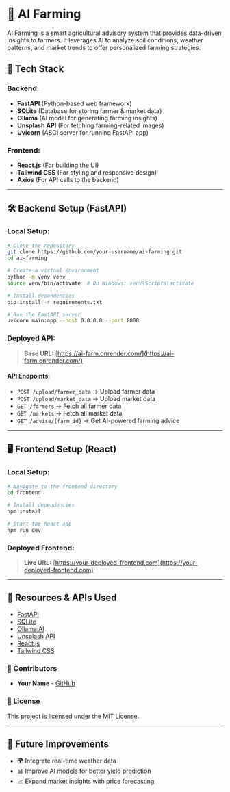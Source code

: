# 🌾 AI Farming

AI Farming is a smart agricultural advisory system that provides data-driven insights to farmers. It leverages AI to analyze soil conditions, weather patterns, and market trends to offer personalized farming strategies.

## 🚀 Tech Stack

### Backend:
- **FastAPI** (Python-based web framework)
- **SQLite** (Database for storing farmer & market data)
- **Ollama** (AI model for generating farming insights)
- **Unsplash API** (For fetching farming-related images)
- **Uvicorn** (ASGI server for running FastAPI app)

### Frontend:
- **React.js** (For building the UI)
- **Tailwind CSS** (For styling and responsive design)
- **Axios** (For API calls to the backend)

---

## 🛠️ Backend Setup (FastAPI)

### Local Setup:
```sh
# Clone the repository
git clone https://github.com/your-username/ai-farming.git
cd ai-farming

# Create a virtual environment
python -m venv venv
source venv/bin/activate  # On Windows: venv\Scripts\activate

# Install dependencies
pip install -r requirements.txt

# Run the FastAPI server
uvicorn main:app --host 0.0.0.0 --port 8000
```

### Deployed API:
> **Base URL:** [https://ai-farm.onrender.com/](https://ai-farm.onrender.com/)

#### API Endpoints:
- `POST /upload/farmer_data` → Upload farmer data
- `POST /upload/market_data` → Upload market data
- `GET /farmers` → Fetch all farmer data
- `GET /markets` → Fetch all market data
- `GET /advise/{farm_id}` → Get AI-powered farming advice

---

## 🖥️ Frontend Setup (React)

### Local Setup:
```sh
# Navigate to the frontend directory
cd frontend

# Install dependencies
npm install

# Start the React app
npm run dev
```

### Deployed Frontend:
> **Live URL:** [https://your-deployed-frontend.com](https://your-deployed-frontend.com)

---

## 🔗 Resources & APIs Used
- [FastAPI](https://fastapi.tiangolo.com/)
- [SQLite](https://www.sqlite.org/)
- [Ollama AI](https://ollama.com/)
- [Unsplash API](https://unsplash.com/developers)
- [React.js](https://reactjs.org/)
- [Tailwind CSS](https://tailwindcss.com/)

### 📌 Contributors
- **Your Name** - [GitHub](https://github.com/your-username)

### 📜 License
This project is licensed under the MIT License.

---

## 🌱 Future Improvements
- 🌍 Integrate real-time weather data
- 📊 Improve AI models for better yield prediction
- 📈 Expand market insights with price forecasting

